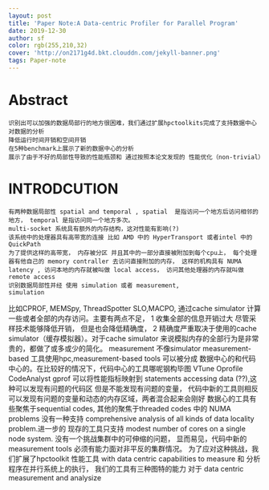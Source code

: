 ```yaml
---
layout: post
title: 'Paper Note:A Data-centric Profiler for Parallel Program'
date: 2019-12-30
author: sf
color: rgb(255,210,32)
cover: 'http://on2171g4d.bkt.clouddn.com/jekyll-banner.png'
tags: Paper-note
---
```

# Abstract #
    识别出可以加强的数据局部行的地方很困难，我们通过扩展hpctoolkits完成了支持数据中心对数据的分析
    降低运行时间开销和空间开销
    在5种benchmark上展示了新的数据中心的分析
    展示了由于不好的局部性导致的性能瓶颈和 通过按照本论文发现的 性能优化（non-trivial）

# INTRODCUTION #

    有两种数据局部性 spatial and temporal , spatial  是指访问一个地方后访问相邻的地方， temporal 是指访问同一个地方多次。
    multi-socket 系统具有额外的内存结构，这对性能有影响(?)
    该系统中的处理器具有高带宽的连接 比如 AMD 中的 HyperTransport 或者intel 中的 QuickPath 
    为了提供这样的高带宽， 内存被分区 并且其中的一部分直接被附加到每个cpu上， 每个处理器有他自己的 memory contraller 去访问直接附加的内存， 这样的机构具有 NUMA latency , 访问本地的内存就被叫做 local access， 访问其他处理器的内存就叫做 remote access 
    识别数据局部性并经 使用 simulation 或者 measurement,
    simulation 
比如CPROF, MEMSpy, ThreadSpotter SLO,MACPO, 通过cache simulator 计算一些或者全部的内存访问。主要有两点不足， 1 收集全部的信息开销过大 尽管采样技术能够降低开销， 但是也会降低精确度， 2 精确度严重取决于使用的cache simulator（缓存模拟器）。对于cache simulator 来说模拟内存的全部行为是非常贵的，都做了或多或少的简化。
    measurement
不像simulator measurement-based 工具使用hpc,measurement-based tools 可以被分成 数据中心的和代码中心的。在比较好的情况下，代码中心的工具哪呢钢构毕图 VTune Oprofile CodeAnalyst gprof 可以将性能指标映射到 statements accessing data (??),这种可以发现有问题的代码区 但是不能发现有问题的变量， 代码中新的工具则相反 可以发现有问题的变量和动态的内存区域，两者混合起来会刚好
    数据心的工具有些聚焦于sequential codes, 其他的聚焦于threaded codes  中的 NUMA problems
没有一种支持 comprehensive analysis of all kinds of data locality problem.进一步的 现存的工具只支持 modest number of cores on a single node system. 没有一个挑战集群中的可伸缩的问题，    显而易见，代码中新的 measurement tools 必须有能力面对非平反的集群情况。
    为了应对这种挑战，我们扩展了hpctoolkit 性能工具 with data centric capabilities to measure 和 分析程序在并行系统上的执行， 我们的工具有三种图特的能力 对于 data centric measurement and analysize 
    
